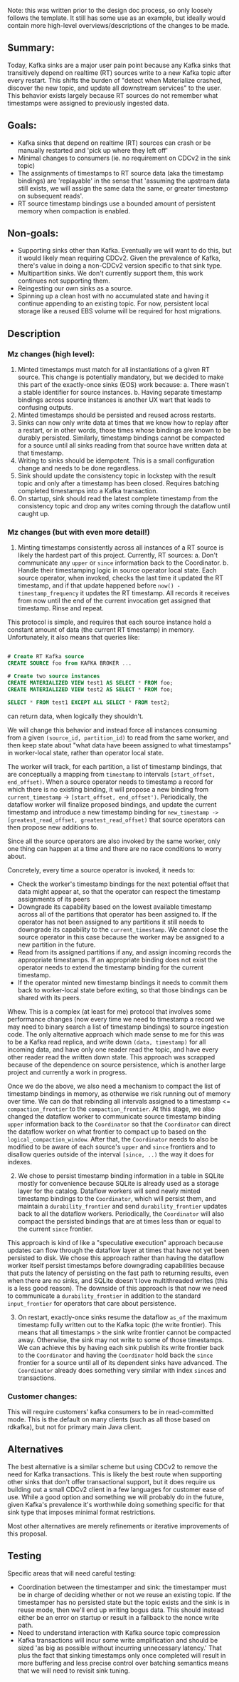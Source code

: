 Note: this was written prior to the design doc process, so only loosely follows the template. It still has some use as an example, but ideally would contain more high-level overviews/descriptions of the changes to be made.

## Summary:

Today, Kafka sinks are a major user pain point because any Kafka sinks that transitively depend on realtime (RT) sources write to a new Kafka topic after every restart. This shifts the burden of "detect when Materialize crashed, discover the new topic, and update all downstream services" to the user. This behavior exists largely because RT sources do not remember what timestamps were assigned to previously ingested data.

## Goals:

* Kafka sinks that depend on realtime (RT) sources can crash or be manually restarted and 'pick up where they left off'
* Minimal changes to consumers (ie. no requirement on CDCv2 in the sink topic)
* The assignments of timestamps to RT source data (aka the timestamp bindings) are 'replayable' in the sense that 'assuming the upstream data still exists, we will assign the same data the same, or greater timestamp on subsequent reads'.
* RT source timestamp bindings use a bounded amount of persistent memory when compaction is enabled.

## Non-goals:

* Supporting sinks other than Kafka. Eventually we will want to do this, but it would likely mean requiring CDCv2. Given the prevalence of Kafka, there's value in doing a non-CDCv2 version specific to that sink type.
* Multipartition sinks. We don't currently support them, this work continues not supporting them.
* Reingesting our own sinks as a source.
* Spinning up a clean host with no accumulated state and having it continue appending to an existing topic. For now, persistent local storage like a reused EBS volume will be required for host migrations.

## Description

### Mz changes (high level):

1. Minted timestamps must match for all instantiations of a given RT source. This change is potentially mandatory, but we decided to make this part of the exactly-once sinks (EOS) work because:
   a. There wasn't a stable identifier for source instances.
   b. Having separate timestamp bindings across source instances is another UX wart that leads to confusing outputs.
2. Minted timestamps should be persisted and reused across restarts.
3. Sinks can now only write data at times that we know how to replay after a restart, or in other words, those times whose bindings are known to be durably persisted. Similarly, timestamp bindings cannot be compacted for a source until all sinks reading from that source have written data at that timestamp.
4. Writing to sinks should be idempotent. This is a small configuration change and needs to be done regardless.
5. Sink should update the consistency topic in lockstep with the result topic and only after a timestamp has been closed. Requires batching completed timestamps into a Kafka transaction.
6. On startup, sink should read the latest complete timestamp from the consistency topic and drop any writes coming through the dataflow until caught up.

### Mz changes (but with even more detail!)

1. Minting timestamps consistently across all instances of a RT source is likely the hardest part of this project. Currently, RT sources:
   a. Don't communicate any `upper` or `since` information back to the Coordinator.
   b. Handle their timestamping logic in source operator local state. Each source operator, when invoked, checks the last time it updated the RT timestamp, and if that update happened before `now() - timestamp_frequency` it updates the RT timestamp. All records it receives from now until the end of the current invocation get assigned that timestamp. Rinse and repeat.

This protocol is simple, and requires that each source instance hold a constant amount of data (the current RT timestamp) in memory. Unfortunately, it also means that queries like:

```sql

# Create RT Kafka source
CREATE SOURCE foo from KAFKA BROKER ...

# Create two source instances
CREATE MATERIALIZED VIEW test1 AS SELECT * FROM foo;
CREATE MATERIALIZED VIEW test2 AS SELECT * FROM foo;

SELECT * FROM test1 EXCEPT ALL SELECT * FROM test2;
```

can return data, when logically they shouldn't.

We will change this behavior and instead force all instances consuming from a given `(source_id, partition_id)` to read from the same worker, and then keep state about "what data have beeen assigned to what timestamps" in worker-local state, rather than operator local state.

The worker will track, for each partition, a list of timestamp bindings, that are conceptually a mapping from `timestamp` to intervals `[start_offset, end_offset)`. When a source operator needs to timestamp a record for which there is no existing binding, it will propose a new binding from `current_timestamp` -> `[start_offset, end_offset')`. Periodically, the dataflow worker will finalize proposed bindings, and update the current timestamp and introduce a new timestamp binding for `new_timestamp -> [greatest_read_offset, greatest_read_offset)` that source operators can then propose new additions to.

Since all the source operators are also invoked by the same worker, only one thing can happen at a time and there are no race conditions to worry about.

Concretely, every time a source operator is invoked, it needs to:
 - Check the worker's timestamp bindings for the next potential offset that data might appear at, so that the operator can respect the timestamp assignments of its peers
 - Downgrade its capability based on the lowest available timestamp across all of the partitions that operator has been assigned to. If the operator has not been assigned to any partitions it still needs to downgrade its capability to the `current_timestamp`. We cannot close the source operator in this case because the worker may be assigned to a new partition in the future.
 - Read from its assigned partitions if any, and assign incoming records the appropriate timestamps. If an appropriate binding does not exist the operator needs to extend the timestamp binding for the current timestamp.
 - If the operator minted new timestamp bindings it needs to commit them back to worker-local state before exiting, so that those bindings can be shared with its peers.

Whew. This is a complex (at least for me) protocol that involves some performance changes (now every time we need to timestamp a record we may need to binary search a list of timestamp bindings) to source ingestion code. The only alternative approach which made sense to me for this was to be a Kafka read replica, and write down `(data, timestamp)` for all incoming data, and have only one reader read the topic, and have every other reader read the written down state. This approach was scrapped because of the dependence on source persistence, which is another large project and currently a work in progress.

Once we do the above, we also need a mechanism to compact the list of timestamp bindings in memory, as otherwise we risk running out of memory over time. We can do that rebinding all intervals assigned to a timestamp <= `compaction_frontier` to the `compaction_frontier`. At this stage, we also changed the dataflow worker to communicate source timestamp binding `upper` information back to the `Coordinator` so that the `Coordinator` can direct the dataflow worker on what frontier to compact up to based on the `logical_compaction_window`. After that, the `Coordinator` needs to also be modified to be aware of each source's `upper` and `since` frontiers and to disallow queries outside of the interval `[since, ..)` the way it does for indexes.

2. We chose to persist timestamp binding information in a table in SQLite mostly for convenience because SQLite is already used as a storage layer for the catalog. Dataflow workers will send newly minted timestamp bindings to the `Coordinator`, which will persist them, and maintain a `durability_frontier` and send `durability_frontier` updates back to all the dataflow workers. Periodically, the `Coordinator` will also compact the persisted bindings that are at times less than or equal to the current `since` frontier.

This approach is kind of like a "speculative execution" approach because updates can flow through the dataflow layer at times that have not yet been persisted to disk. We chose this approach rather than having the dataflow worker itself persist timestamps before downgrading capabilities because that puts the latency of persisting on the fast path to returning results, even when there are no sinks, and SQLite doesn't love multithreaded writes (this is a less good reason). The downside of this approach is that now we need to communicate a `durability_frontier` in addition to the standard `input_frontier` for operators that care about persistence.

3. On restart, exactly-once sinks resume the dataflow `as_of` the maximum timestamp fully written out to the Kafka topic (the write frontier). This means that all timestamps > the sink write frontier cannot be compacted away. Otherwise, the sink may not write to some of those timestamps. We can achieve this by having each sink publish its write frontier back to the `Coordinator` and having the `Coordinator` hold back the `since` frontier for a source until all of its dependent sinks have advanced. The `Coordinator` already does something very similar with index `since`s and transactions.

### Customer changes:

This will require customers' kafka consumers to be in read-committed mode. This is the default on many clients (such as all those based on rdkafka), but not for primary main Java client.

## Alternatives

The best alternative is a similar scheme but using CDCv2 to remove the need for Kafka transactions. This is likely the best route when supporting other sinks that don't offer transactional support, but it does require us building out a small CDCv2 client in a few languages for customer ease of use. While a good option and something we will probably do in the future, given Kafka's prevalence it's worthwhile doing something specific for that sink type that imposes minimal format restrictions.

Most other alternatives are merely refinements or iterative improvements of this proposal.

## Testing

Specific areas that will need careful testing:
* Coordination between the timestamper and sink: the timestamper must be in charge of deciding whether or not we reuse an existing topic. If the timestamper has no persisted state but the topic exists and the sink is in reuse mode, then we'll end up writing bogus data. This should instead either be an error on startup or result in a fallback to the nonce write path.
* Need to understand interaction with Kafka source topic compression
* Kafka transactions will incur some write amplification and should be sized 'as big as possible without incurring unnecessary latency.' That plus the fact that sinking timestamps only once completed will result in more buffering and less precise control over batching semantics means that we will need to revisit sink tuning.
